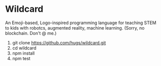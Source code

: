 Wildcard
========

An Emoji-based, Logo-inspired programming language for teaching STEM to kids with robotcs, augmented reality, machine learning. (Sorry, no blockchain. Don't @ me.)

1) git clone https://github.com/hugs/wildcard.git
2) cd wildcard
3) npm install
4) npm test
